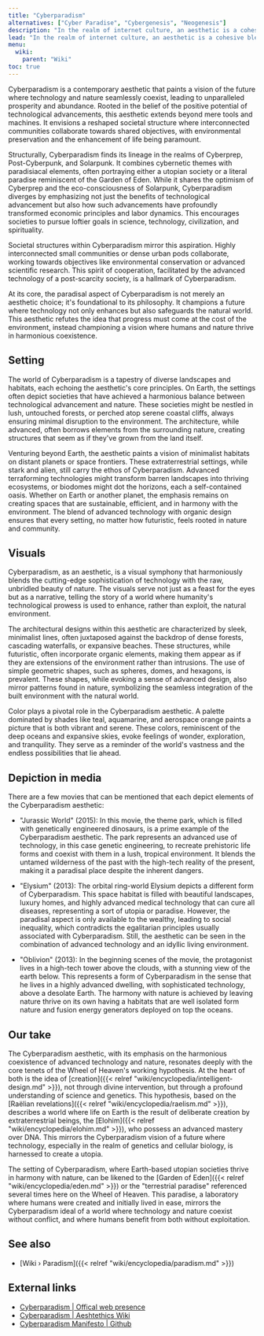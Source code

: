 ```yaml
---
title: "Cyberparadism"
alternatives: ["Cyber Paradise", "Cybergenesis", "Neogenesis"]
description: "In the realm of internet culture, an aesthetic is a cohesive blend of visual and thematic elements that convey a distinct mood or concept. Cyberparadism is an aesthetic that envisions a harmonious integration of advanced technology with the natural world, leading to a state of prosperity and abundance. It emphasizes the transformative power of technology, the interconnectedness of communities, and the importance of collective goals such as the embetterment of the human condition through technology. The typical Cyberparadism setting can be a utopian society on Earth having overcome intercultural enmity or otherworldly tech-based pantropic frontier communities. At its core, Cyberparadism celebrates a future where technology acts as a bridge, enhancing and harmonizing with the diversity and the genetic makeup of life."
lead: "In the realm of internet culture, an aesthetic is a cohesive blend of visual and thematic elements that convey a distinct mood or concept. Cyberparadism is an aesthetic that envisions a harmonious integration of advanced technology with the natural world, leading to a state of prosperity and abundance. It emphasizes the transformative power of technology, the interconnectedness of communities, and the importance of collective goals such as the embetterment of the human condition through technology. The typical Cyberparadism setting can be a utopian society on Earth having overcome intercultural enmity or otherworldly tech-based pantropic frontier communities. At its core, Cyberparadism celebrates a future where technology acts as a bridge, enhancing and harmonizing with the diversity and the genetic makeup of life."
menu:
  wiki:
    parent: "Wiki"
toc: true
---
```


Cyberparadism is a contemporary aesthetic that paints a vision of the future where technology and nature seamlessly coexist, leading to unparalleled prosperity and abundance. Rooted in the belief of the positive potential of technological advancements, this aesthetic extends beyond mere tools and machines. It envisions a reshaped societal structure where interconnected communities collaborate towards shared objectives, with environmental preservation and the enhancement of life being paramount.

Structurally, Cyberparadism finds its lineage in the realms of Cyberprep, Post-Cyberpunk, and Solarpunk. It combines cybernetic themes with paradisiacal elements, often portraying either a utopian society or a literal paradise reminiscent of the Garden of Eden. While it shares the optimism of Cyberprep and the eco-consciousness of Solarpunk, Cyberparadism diverges by emphasizing not just the benefits of technological advancement but also how such advancements have profoundly transformed economic principles and labor dynamics. This encourages societies to pursue loftier goals in science, technology, civilization, and spirituality.

Societal structures within Cyberparadism mirror this aspiration. Highly interconnected small communities or dense urban pods collaborate, working towards objectives like environmental conservation or advanced scientific research. This spirit of cooperation, facilitated by the advanced technology of a post-scarcity society, is a hallmark of Cyberparadism.

At its core, the paradisal aspect of Cyberparadism is not merely an aesthetic choice; it's foundational to its philosophy. It champions a future where technology not only enhances but also safeguards the natural world. This aesthetic refutes the idea that progress must come at the cost of the environment, instead championing a vision where humans and nature thrive in harmonious coexistence.

## Setting

The world of Cyberparadism is a tapestry of diverse landscapes and habitats, each echoing the aesthetic's core principles. On Earth, the settings often depict societies that have achieved a harmonious balance between technological advancement and nature. These societies might be nestled in lush, untouched forests, or perched atop serene coastal cliffs, always ensuring minimal disruption to the environment. The architecture, while advanced, often borrows elements from the surrounding nature, creating structures that seem as if they've grown from the land itself.

Venturing beyond Earth, the aesthetic paints a vision of minimalist habitats on distant planets or space frontiers. These extraterrestrial settings, while stark and alien, still carry the ethos of Cyberparadism. Advanced terraforming technologies might transform barren landscapes into thriving ecosystems, or biodomes might dot the horizons, each a self-contained oasis. Whether on Earth or another planet, the emphasis remains on creating spaces that are sustainable, efficient, and in harmony with the environment. The blend of advanced technology with organic design ensures that every setting, no matter how futuristic, feels rooted in nature and community.

## Visuals

Cyberparadism, as an aesthetic, is a visual symphony that harmoniously blends the cutting-edge sophistication of technology with the raw, unbridled beauty of nature. The visuals serve not just as a feast for the eyes but as a narrative, telling the story of a world where humanity's technological prowess is used to enhance, rather than exploit, the natural environment.

The architectural designs within this aesthetic are characterized by sleek, minimalist lines, often juxtaposed against the backdrop of dense forests, cascading waterfalls, or expansive beaches. These structures, while futuristic, often incorporate organic elements, making them appear as if they are extensions of the environment rather than intrusions. The use of simple geometric shapes, such as spheres, domes, and hexagons, is prevalent. These shapes, while evoking a sense of advanced design, also mirror patterns found in nature, symbolizing the seamless integration of the built environment with the natural world.

Color plays a pivotal role in the Cyberparadism aesthetic. A palette dominated by shades like teal, aquamarine, and aerospace orange paints a picture that is both vibrant and serene. These colors, reminiscent of the deep oceans and expansive skies, evoke feelings of wonder, exploration, and tranquility. They serve as a reminder of the world's vastness and the endless possibilities that lie ahead.

## Depiction in media

There are a few movies that can be mentioned that each depict elements of the Cyberparadism aesthetic:

- "Jurassic World" (2015): In this movie, the theme park, which is filled with genetically engineered dinosaurs, is a prime example of the Cyberparadism aesthetic. The park represents an advanced use of technology, in this case genetic engineering, to recreate prehistoric life forms and coexist with them in a lush, tropical environment. It blends the untamed wilderness of the past with the high-tech reality of the present, making it a paradisal place despite the inherent dangers.

- "Elysium" (2013): The orbital ring-world Elysium depicts a different form of Cyberparadism. This space habitat is filled with beautiful landscapes, luxury homes, and highly advanced medical technology that can cure all diseases, representing a sort of utopia or paradise. However, the paradisal aspect is only available to the wealthy, leading to social inequality, which contradicts the egalitarian principles usually associated with Cyberparadism. Still, the aesthetic can be seen in the combination of advanced technology and an idyllic living environment.

- "Oblivion" (2013): In the beginning scenes of the movie, the protagonist lives in a high-tech tower above the clouds, with a stunning view of the earth below. This represents a form of Cyberparadism in the sense that he lives in a highly advanced dwelling, with sophisticated technology, above a desolate Earth. The harmony with nature is achieved by leaving nature thrive on its own having a habitats that are well isolated form nature and fusion energy generators deployed on top the oceans.

## Our take

The Cyberparadism aesthetic, with its emphasis on the harmonious coexistence of advanced technology and nature, resonates deeply with the core tenets of the Wheel of Heaven's working hypothesis. At the heart of both is the idea of [creation]({{< relref "wiki/encyclopedia/intelligent-design.md" >}}), not through divine intervention, but through a profound understanding of science and genetics. This hypothesis, based on the [Raëlian revelations]({{< relref "wiki/encyclopedia/raelism.md" >}}), describes a world where life on Earth is the result of deliberate creation by extraterrestrial beings, the [Elohim]({{< relref "wiki/encyclopedia/elohim.md" >}}), who possess an advanced mastery over DNA. This mirrors the Cyberparadism vision of a future where technology, especially in the realm of genetics and cellular biology, is harnessed to create a utopia.

The setting of Cyberparadism, where Earth-based utopian societies thrive in harmony with nature, can be likened to the [Garden of Eden]({{< relref "wiki/encyclopedia/eden.md" >}}) or the "terrestrial paradise" referenced several times here on the Wheel of Heaven. This paradise, a laboratory where humans were created and initially lived in ease, mirrors the Cyberparadism ideal of a world where technology and nature coexist without conflict, and where humans benefit from both without exploitation.

## See also

- [Wiki › Paradism]({{< relref "wiki/encyclopedia/paradism.md" >}})

## External links

- [Cyberparadism | Offical web presence](https://zarazinsfuss.github.io/cyberparadism/)
- [Cyberparadism | Aeshtethics Wiki](https://aesthetics.fandom.com/wiki/Cyberparadism)
- [Cyberparadism Manifesto | Github](https://github.com/zarazinsfuss/cyberparadism-manifesto/blob/main/README.md)
